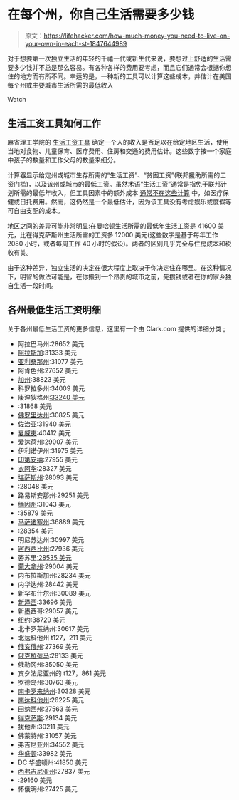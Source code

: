 # 在每个州，你自己生活需要多少钱

> 原文：<https://lifehacker.com/how-much-money-you-need-to-live-on-your-own-in-each-st-1847644989>

对于想要第一次独立生活的年轻的千禧一代或新生代来说，要想过上舒适的生活需要多少钱并不总是那么容易。有各种各样的费用要考虑，而且它们通常会根据你想住的地方而有所不同。幸运的是，一种新的工具可以计算这些成本，并估计在美国每个州或主要城市生活所需的最低收入

Watch

## **生活工资工具如何工作**

麻省理工学院的 [生活工资工具](https://livingwage.mit.edu/) 确定一个人的收入是否足以在给定地区生活，使用当地对食物、儿童保育、医疗费用、住房和交通的费用估计。这些数字按一个家庭中孩子的数量和工作父母的数量来细分。

计算器显示给定州或城市生存所需的“生活工资”、“贫困工资”(联邦援助所需的工资门槛)，以及该州或城市的最低工资。虽然术语“生活工资”通常是指免于联邦计划所需的最低年收入，但工具因素中的额外成本 [通常不在这些计算](https://livingwage.mit.edu/pages/about) 中，如医疗保健或日托费用。然而，这仍然是一个最低估计，因为该工具没有考虑娱乐或度假等可自由支配的成本。

地区之间的差异可能非常明显:在曼哈顿生活所需的最低年生活工资是 41600 美元，比在得克萨斯州生活所需的工资多 12000 美元(这些数字是基于每年工作 2080 小时，或者每周工作 40 小时的假设)。两者的区别几乎完全与住房成本和税收有关。

由于这种差异，独立生活的决定在很大程度上取决于你决定住在哪里。在这种情况下，明智的做法可能是，在你搬到一个昂贵的城市之前，先攒钱或者在你的家乡独自生活一段时间。

## 各州最低生活工资明细

关于各州最低生活工资的更多信息，这里有一个由 Clark.com 提供的详细分类 [:](https://clark.com/personal-finance-credit/living-wage/)

*   阿拉巴马州:28652 美元
*   [阿拉斯加](https://livingwage.mit.edu/states/02/locations):31333 美元
*   [亚利桑那州](https://livingwage.mit.edu/states/04/locations):31077 美元
*   阿肯色州:27652 美元
*   [加州](https://livingwage.mit.edu/states/06/locations):38823 美元
*   科罗拉多州:34009 美元
*   康涅狄格州[:33240 美元](https://livingwage.mit.edu/states/09/locations)
*   :31868 美元
*   [佛罗里达州](https://livingwage.mit.edu/states/12/locations):30825 美元
*   [佐治亚](https://livingwage.mit.edu/states/13/locations):31940 美元
*   [夏威夷](https://livingwage.mit.edu/states/15/locations):40412 美元
*   爱达荷州:29007 美元
*   伊利诺伊州:31975 美元
*   [印第安纳](https://livingwage.mit.edu/states/18/locations):27955 美元
*   [衣阿华](https://livingwage.mit.edu/states/19/locations):28327 美元
*   [堪萨斯州](https://livingwage.mit.edu/states/20/locations):28093 美元
*   :28048 美元
*   路易斯安那州:29251 美元
*   [缅因州](https://livingwage.mit.edu/states/23/locations):31043 美元
*   :35879 美元
*   [马萨诸塞州](https://livingwage.mit.edu/states/25/locations):36889 美元
*   :28354 美元
*   明尼苏达州:30997 美元
*   [密西西比州](https://livingwage.mit.edu/states/28/locations):27936 美元
*   密苏里[:28535 美元](https://livingwage.mit.edu/states/29/locations)
*   [蒙大拿州](https://livingwage.mit.edu/states/30/locations):29004 美元
*   内布拉斯加州:28234 美元
*   内华达州:28442 美元
*   新罕布什尔州:30089 美元
*   [新泽西](https://livingwage.mit.edu/states/34/locations):33696 美元
*   新墨西哥:29057 美元
*   纽约:38729 美元
*   北卡罗莱纳州:30617 美元
*   北达科他州 t127，211 美元
*   [俄亥俄州](https://livingwage.mit.edu/states/39/locations):27369 美元
*   [俄克拉荷马](https://livingwage.mit.edu/states/40/locations):28133 美元
*   俄勒冈州:35050 美元
*   宾夕法尼亚州的 t127，861 美元
*   罗德岛州:30763 美元
*   [南卡罗来纳州](https://livingwage.mit.edu/states/45/locations):30328 美元
*   [南达科他州](https://livingwage.mit.edu/states/46/locations):26225 美元
*   田纳西州:27563 美元
*   [得克萨斯](https://livingwage.mit.edu/states/48/locations):29134 美元
*   犹他州:30211 美元
*   佛蒙特州:31057 美元
*   弗吉尼亚州:34552 美元
*   [华盛顿](https://livingwage.mit.edu/states/53/locations):33982 美元
*   DC 华盛顿州:41850 美元
*   [西弗吉尼亚州](https://livingwage.mit.edu/states/54/locations):27837 美元
*   :29160 美元
*   怀俄明州:27425 美元